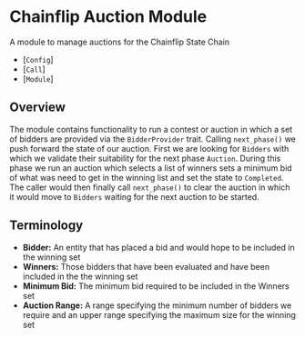 # Chainflip Auction Module

A module to manage auctions for the Chainflip State Chain

- [`Config`]
- [`Call`]
- [`Module`]

## Overview

The module contains functionality to run a contest or auction in which a set of
bidders are provided via the `BidderProvider` trait.  Calling `next_phase()` we push forward the
state of our auction.  First we are looking for `Bidders` with which we validate their suitability
for the next phase `Auction`.  During this phase we run an auction which selects a list of winners
sets a minimum bid of what was need to get in the winning list and set the state to `Completed`.  
The caller would then finally call `next_phase()` to clear the auction in which it would move to
`Bidders` waiting for the next auction to be started.

## Terminology

- **Bidder:** An entity that has placed a bid and would hope to be included in the winning set
- **Winners:** Those bidders that have been evaluated and have been included in the the winning set
- **Minimum Bid:** The minimum bid required to be included in the Winners set
- **Auction Range:** A range specifying the minimum number of bidders we require and an upper range
  specifying the maximum size for the winning set